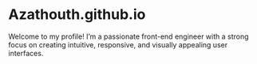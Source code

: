 # Azathouth.github.io
Welcome to my profile!   I’m a passionate front-end engineer with a strong focus on creating intuitive, responsive, and visually appealing user interfaces. 
